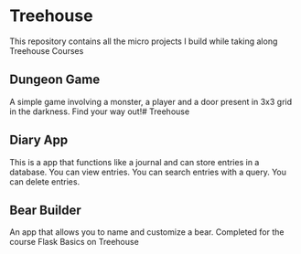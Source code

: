 # Treehouse
This repository contains all the micro projects I build while taking along Treehouse Courses

## Dungeon Game
A simple game involving a monster, a player and a door present in 3x3 grid in the darkness.
Find your way out!# Treehouse

## Diary App
This is a app that functions like a journal and can store entries in a database.
You can view entries.
You can search entries with a query.
You can delete entries.

## Bear Builder

An app that allows you to name and customize a bear.
Completed for the course Flask Basics on Treehouse
